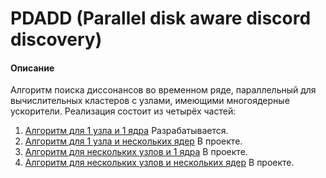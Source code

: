 # PDADD (Parallel disk aware discord discovery)

#### Описание
Алгоритм поиска диссонансов во временном ряде, параллельный для вычислительных кластеров с узлами, имеющими многоядерные ускорители.
Реализация состоит из четырёх частей:
1. [Алгоритм для 1 узла и 1 ядра](https://github.com/AlexandrGrents/PDADD/tree/master/PDADD-linear) Разрабатывается.<br>
2. [Алгоритм для 1 узла и нескольких ядер](#) В проекте.<br>
3. [Алгоритм для нескольких узлов и 1 ядра](#) В проекте.<br>
4. [Алгоритм для нескольких узлов и нескольких ядер](#) В проекте.<br>
